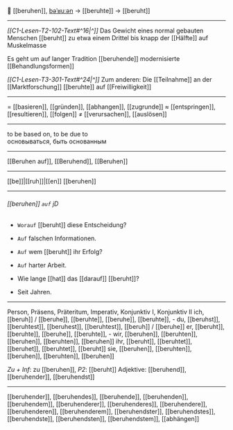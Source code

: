 🤔 [[beruhen]], [bəˈʁuːən](https://youglish.com/pronounce/beruhen/german) → [[beruhte]] → [[beruht]]

---
*[[C1-Lesen-T2-102-Text#^16|^]]* Das Gewicht eines normal gebauten Menschen [[beruht]] zu etwa einem Drittel bis knapp der [[Hälfte]] auf Muskelmasse

Es geht um auf langer Tradition [[beruhende]] modernisierte [[Behandlungsformen]]

*[[C1-Lesen-T3-301-Text#^24|^]]* Zum anderen: Die [[Teilnahme]] an der [[Marktforschung]] [[beruhte]] auf [[Freiwilligkeit]]


---
= [[basieren]], [[gründen]], [[abhangen]], [[zugrunde]]
≈ [[entspringen]], [[resultieren]], [[folgen]]
≠ [[verursachen]], [[auslösen]]

---
to be based on, to be due to  
основываться, быть основанным

---
[[Beruhen auf]], [[Beruhend]], [[Beruhen]]

---
[[be]]|[[ruh]]|[[en]]
[[beruhen]]


---
###### [[beruhen]] `auf` jD
- `Worauf` [[beruht]] diese Entscheidung?
- `Auf` falschen Informationen.

- `Auf` wem [[beruht]] ihr Erfolg?
- `Auf` harter Arbeit.

- Wie lange [[hat]] das [[darauf]] [[beruht]]?
- Seit Jahren.

---
Person, Präsens, Präteritum, Imperativ, Konjunktiv I, Konjunktiv II
ich, [[beruh]] / [[beruhe]], [[beruhte]], [[beruhe]], [[beruhte]], -
du, [[beruhst]], [[beruhtest]], [[beruhest]], [[beruhtest]], [[beruh]] / [[beruhe]]
er, [[beruht]], [[beruhte]], [[beruhe]], [[beruhte]], -
wir, [[beruhen]], [[beruhten]], [[beruhen]], [[beruhten]], [[beruhen]]
ihr, [[beruht]], [[beruhtet]], [[beruhet]], [[beruhtet]], [[beruht]]
sie, [[beruhen]], [[beruhten]], [[beruhen]], [[beruhten]], [[beruhen]]

*Zu + Inf*: zu [[beruhen]], *P2*: [[beruht]]
Adjektive: [[beruhend]], [[beruhender]], [[beruhendst]]

---
[[beruhender]], [[beruhendes]], [[beruhende]], [[beruhenden]], [[beruhendem]], [[beruhenderer]], [[beruhenderes]], [[beruhendere]], [[beruhenderen]], [[beruhenderem]], [[beruhendster]], [[beruhendstes]], [[beruhendste]], [[beruhendsten]], [[beruhendstem]], [[abhängen]]